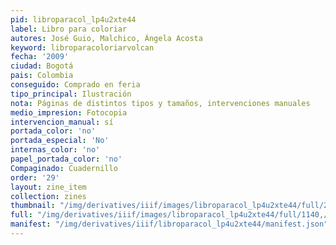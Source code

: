 ```yaml
---
pid: libroparacol_lp4u2xte44
label: Libro para coloriar
autores: José Guio, Malchico, Ángela Acosta
keyword: libroparacoloriarvolcan
fecha: '2009'
ciudad: Bogotá
pais: Colombia
conseguido: Comprado en feria
tipo_principal: Ilustración
nota: Páginas de distintos tipos y tamaños, intervenciones manuales
medio_impresion: Fotocopia
intervencion_manual: sí
portada_color: 'no'
portada_especial: 'No'
internas_color: 'no'
papel_portada_color: 'no'
Compaginado: Cuadernillo
order: '29'
layout: zine_item
collection: zines
thumbnail: "/img/derivatives/iiif/images/libroparacol_lp4u2xte44/full/250,/0/default.jpg"
full: "/img/derivatives/iiif/images/libroparacol_lp4u2xte44/full/1140,/0/default.jpg"
manifest: "/img/derivatives/iiif/libroparacol_lp4u2xte44/manifest.json"
---
```

